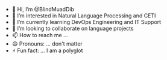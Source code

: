 - 👋 Hi, I’m @BlindMuadDib
- 👀 I’m interested in Natural Language Processing and CETI
- 🌱 I’m currently learning DevOps Engineering and IT Support
- 💞️ I’m looking to collaborate on language projects
- 📫 How to reach me ... 
- 😄 Pronouns: ... don't matter
- ⚡ Fun fact: ... I am a polyglot

<!---
BlindMuadDib/BlindMuadDib is a ✨ special ✨ repository because its `README.md` (this file) appears on your GitHub profile.
You can click the Preview link to take a look at your changes.
--->
